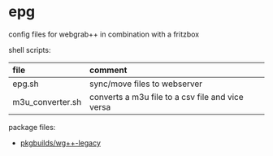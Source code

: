 # epg

config files for webgrab++ in combination with a fritzbox

shell scripts:

| file             | comment                                          |
| :--------------- | :----------------------------------------------- |
| epg.sh           | sync/move files to webserver                     |
| m3u_converter.sh | converts a m3u file to a csv file and vice versa |

package files:

- [pkgbuilds/wg++-legacy](https://github.com/mrdotx/pkgbuilds/tree/master/wg%2B%2B-legacy)
